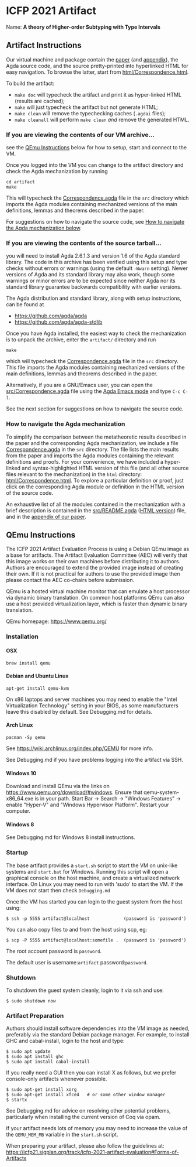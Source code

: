 # ICFP 2021 Artifact

Name: **A theory of Higher-order Subtyping with Type Intervals**

## Artifact Instructions

Our virtual machine and package contain the [paper](paper.pdf) (and
[appendix](supplement.pdf)), the Agda source code, and the source
pretty-printed into hyperlinked HTML for easy navigation. To browse the
latter, start from [html/Correspondence.html](html/Correspondence.html).

To build the artifact:
- `make doc` will typecheck the artifact and print it as hyper-linked HTML
  (results are cached);
- `make` will just typecheck the artifact but not generate HTML;
- `make clean` will remove the typechecking caches (`.agdai` files);
- `make cleanall` will perform `make clean` _and_ remove the generated HTML.


### If you are viewing the contents of our VM archive...

see the [QEmu Instructions](#qemu-instructions) below for how to setup,
start and connect to the VM.

Once you logged into the VM you can change to the artifact directory and
check the Agda mechanization by running

    cd artifact
    make

This will typecheck the [Correspondence.agda](src/Correspondence.agda)
file in the `src` directory which imports the Agda modules containing
mechanized versions of the main definitions, lemmas and theorems described
in the paper.

For suggestions on how to navigate the source code, see [How to navigate
the Agda mechanization below](#how-to-navigate-the-agda-mechanization).


### If you are viewing the contents of the source tarball...

you will need to install Agda 2.6.1.3 and version 1.6 of the Agda
standard library.  The code in this archive has been verified using
this setup and type checks without errors or warnings (using the
default `-Wwarn` setting).  Newer versions of Agda and its standard
library may also work, though some warnings or minor errors are to be
expected since neither Agda nor its standard library guarantee
backwards compatibility with earlier versions.

The Agda distribution and standard library, along with setup
instructions, can be found at

 * https://github.com/agda/agda
 * https://github.com/agda/agda-stdlib

Once you have Agda installed, the easiest way to check the mechanization is
to unpack the archive, enter the `artifact/` directory and run

    make

which will typecheck the [Correspondence.agda](src/Correspondence.agda)
file in the `src` directory.  This file imports the Agda modules containing
mechanized versions of the main definitions, lemmas and theorems described
in the paper.

Alternatively, if you are a GNU/Emacs user, you can open the
[src/Correspondence.agda](src/Correspondence.agda) file using the [Agda
Emacs mode](https://github.com/agda/agda#configuring-the-emacs-mode) and
type `C-c C-l`.

See the next section for suggestions on how to navigate the source code.


### How to navigate the Agda mechanization

To simplify the comparison between the metatheoretic results described in
the paper and the corresponding Agda mechanization, we include a file
[Correspondence.agda](src/Correspondence.agda) in the `src` directory.  The
file lists the main results from the paper and imports the Agda modules
containing the relevant definitions and proofs.  For your convenience, we
have included a hyper-linked and syntax-highlighted HTML version of this
file (and all other source files relevant to the mechanization) in the
`html` directory: [html/Correspondence.html](html/Correspondence.html).  To
explore a particular definition or proof, just click on the corresponding
Agda module or definition in the HTML version of the source code.

An exhaustive list of all the modules contained in the mechanization with a
brief description is contained in the [src/README.agda](src/README.agda)
([HTML version](html/README.html)) file, and in the [appendix of our
paper](supplement.pdf).


## QEmu Instructions

The ICFP 2021 Artifact Evaluation Process is using a Debian QEmu image as a
base for artifacts. The Artifact Evaluation Committee (AEC) will verify that
this image works on their own machines before distributing it to authors.
Authors are encouraged to extend the provided image instead of creating their
own. If it is not practical for authors to use the provided image then please
contact the AEC co-chairs before submission.

QEmu is a hosted virtual machine monitor that can emulate a host processor
via dynamic binary translation. On common host platforms QEmu can also use
a host provided virtualization layer, which is faster than dynamic binary
translation.

QEmu homepage: https://www.qemu.org/

### Installation

#### OSX
``brew install qemu``

#### Debian and Ubuntu Linux
``apt-get install qemu-kvm``

On x86 laptops and server machines you may need to enable the
"Intel Virtualization Technology" setting in your BIOS, as some manufacturers
leave this disabled by default. See Debugging.md for details.


#### Arch Linux

``pacman -Sy qemu``

See https://wiki.archlinux.org/index.php/QEMU for more info.

See Debugging.md if you have problems logging into the artifact via SSH.


#### Windows 10
Download and install QEmu via the links on https://www.qemu.org/download/#windows.
Ensure that qemu-system-x86_64.exe is in your path.
Start Bar -> Search -> "Windows Features"
          -> enable "Hyper-V" and "Windows Hypervisor Platform".
Restart your computer.

#### Windows 8

See Debugging.md for Windows 8 install instructions.



### Startup

The base artifact provides a `start.sh` script to start the VM on unix-like
systems and `start.bat` for Windows. Running this script will open a graphical
console on the host machine, and create a virtualized network interface.
On Linux you may need to run with 'sudo' to start the VM. If the VM does not
start then check `Debugging.md`

Once the VM has started you can login to the guest system from the host using:

```
$ ssh -p 5555 artifact@localhost             (password is 'password')
```

You can also copy files to and from the host using scp, eg:

```
$ scp -P 5555 artifact@localhost:somefile .  (password is 'password')
```

The root account password is ``password``.

The default user is username:```artifact``` password:```password```.


### Shutdown

To shutdown the guest system cleanly, login to it via ssh and use:

```
$ sudo shutdown now
```


### Artifact Preparation

Authors should install software dependencies into the VM image as needed,
preferably via the standard Debian package manager. For example, to install
GHC and cabal-install, login to the host and type:

```
$ sudo apt update
$ sudo apt install ghc
$ sudo apt install cabal-install
```

If you really need a GUI then you can install X as follows, but we prefer
console-only artifacts whenever possible.

```
$ sudo apt-get install xorg
$ sudo apt-get install xfce4   # or some other window manager
$ startx
```

See Debugging.md for advice on resolving other potential problems,
particularly when installing the current version of Coq via opam.

If your artifact needs lots of memory you may need to increase the value
of the ```QEMU_MEM_MB``` variable in the ```start.sh``` script.

When preparing your artifact, please also follow the guidelines at:
 https://icfp21.sigplan.org/track/icfp-2021-artifact-evaluation#Forms-of-Artifacts

